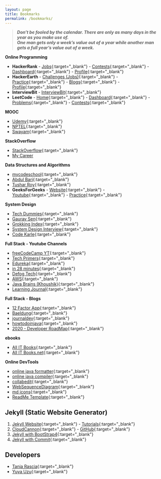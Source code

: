 ```yaml
---
layout: page
title: Bookmarks
permalink: /bookmarks/
---
```


> ***Don’t be fooled by the calendar. There are only as many days in the year as you make use of.<br>One man gets only a week’s value out of a year while another man gets a full year’s value out of a week.***

**Online Programming**
  - **HackerRank** - [Jobs](https://www.hackerrank.com/jobs/search){:target="_blank"} - [Contests](https://www.hackerrank.com/contests){:target="_blank"} - [Dashboard](https://www.hackerrank.com/dashboard){:target="_blank"} - [Profile](https://www.hackerrank.com/arpit04tripathi){:target="_blank"}
  - **HackerEarth** - [Challenges (Jobs)](https://www.hackerearth.com/challenges/hiring/){:target="_blank"} - [Practice](https://www.hackerearth.com/practice){:target="_blank"} - [Blogs](https://www.hackerearth.com/blog/developers/){:target="_blank"} - [Profile](https://www.hackerearth.com/@arpit04tripathi){:target="_blank"}
  - **InterviewBit** - [InterviewBit](https://interviewbit.com){:target="_blank"}
  - **LeetCode** - [Home](https://leetcode.com){:target="_blank"} - [Dashboard](https://leetcode.com/explore/){:target="_blank"} - [Problems](https://leetcode.com/problemset/all/){:target="_blank"} - [Contests](https://leetcode.com/contest/){:target="_blank"}

**MOOC**
  - [Udemy](https://www.udemy.com/home/my-courses/collections){:target="_blank"}
  - [NPTEL](https://nptel.ac.in/){:target="_blank"}
  - [Swayam](https://swayam.gov.in/mycourses){:target="_blank"}

**StackOverflow**
  - [StackOverflow](https://stackoverflow.com){:target="_blank"}
  - [My Career](/career)

**Data Structures and Algorithms**
- [mycodeschool](https://www.youtube.com/user/mycodeschool/playlists){:target="_blank"}
- [Abdul Bari](https://www.youtube.com/channel/UCZCFT11CWBi3MHNlGf019nw/playlists){:target="_blank"}
- [Tushar Roy](https://www.youtube.com/user/tusharroy2525/playlists){:target="_blank"}
- **GeeksForGeeks** - [Website](https://www.geeksforgeeks.org){:target="_blank"} - [Youtube](https://www.youtube.com/channel/UC0RhatS1pyxInC00YKjjBqQ/playlists){:target="_blank"} - [Practice](https://practice.geeksforgeeks.org/home/){:target="_blank"}

**System Design**
- [Tech Dummies](https://www.youtube.com/channel/UCn1XnDWhsLS5URXTi5wtFTA/playlists){:target="_blank"}
- [Gaurav Sen](https://www.youtube.com/channel/UCRPMAqdtSgd0Ipeef7iFsKw/playlists){:target="_blank"}
- [Grokking Index](https://www.educative.io/courses/grokking-the-system-design-interview){:target="_blank"}
- [System Design Interview](https://www.youtube.com/channel/UC9vLsnF6QPYuH51njmIooCQ){:target="_blank"}
- [Code Karle](https://www.youtube.com/c/codeKarle/featured){:target="_blank"}

**Full Stack - Youtube Channels**
- [freeCodeCamp YT](https://www.youtube.com/c/Freecodecamp/videos){:target="_blank"}
- [Tech Primers](https://www.youtube.com/channel/UCB12jjYsYv-eipCvBDcMbXw/playlists){:target="_blank"}
- [Edureka](https://www.youtube.com/user/edurekaIN/playlists){:target="_blank"}
- [in 28 minutes](https://www.youtube.com/user/rithustutorials/playlists){:target="_blank"}
- [Defog Tech](https://www.youtube.com/channel/UCiz26UeGvcTy4_M3Zhgk7FQ/playlists){:target="_blank"}
- [AWS](https://www.youtube.com/c/amazonwebservices/playlists){:target="_blank"}
- [Java Brains (Khoushik)](https://www.youtube.com/user/koushks/playlists){:target="_blank"}
- [Learning Journal](https://www.youtube.com/channel/UC8OU1Tc1kxiI37uXBAbTX7A/playlists){:target="_blank"}

**Full Stack - Blogs**
- [12 Factor App](https://12factor.net/){:target="_blank"}
- [Baeldung](https://www.baeldung.com){:target="_blank"}
- [journaldev](https://www.journaldev.com){:target="_blank"}
- [howtodoinjava](https://howtodoinjava.com){:target="_blank"}
- [2020 - Developer RoadMap](https://javarevisited.blogspot.com/2019/10/the-java-developer-roadmap.html){:target="_blank"}

**ebooks**
- [All IT Books](http://www.allitebooks.org/){:target="_blank"}
- [All IT Books.net](https://allitbooks.net/){:target="_blank"}

**Online DevTools**
- [online java formatter](https://www.tutorialspoint.com/online_java_formatter.htm){:target="_blank"}
- [online java compiler](https://www.tutorialspoint.com/compile_java_online.php){:target="_blank"}
- [collabedit](http://collabedit.com/){:target="_blank"}
- [WebSequenceDiagram](https://www.websequencediagrams.com/){:target="_blank"}
- [md icons](https://gist.github.com/rxaviers/7360908){:target="_blank"}
- [ReadMe Template](https://gist.github.com/PurpleBooth/109311bb0361f32d87a2){:target="_blank"}

## Jekyll (Static Website Generator)
1. [Jekyll Website](https://jekyllrb.com/docs/){:target="_blank"} - [Tutorials](https://www.youtube.com/watch?v=T1itpPvFWHI&list=PLLAZ4kZ9dFpOPV5C5Ay0pHaa0RJFhcmcB){:target="_blank"}
2. [CloudCannon](https://orange-ape.cloudvent.net/){:target="_blank"} - [GitHub](https://github.com/CloudCannon/base-jekyll-template){:target="_blank"}
3. [Jekyll with BootStrap4](https://medium.com/better-programming/an-introduction-to-using-jekyll-with-bootstrap-4-6f2433afeda9){:target="_blank"}
4. [Jekyll with Commit](https://medium.com/@mskyda/host-a-website-on-github-pages-from-a-private-repo-step-by-step-guide-7fd82b6ae65f){:target="_blank"}

## Developers
- [Tania Rascia](https://www.taniarascia.com/){:target="_blank"}
- [Yuya Uzu](https://uzu.works/){:target="_blank"}